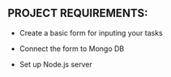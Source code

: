 ## PROJECT REQUIREMENTS:

- Create a basic form for inputing your tasks

- Connect the form to Mongo DB

- Set up Node.js server
